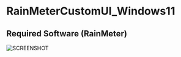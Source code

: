 # RainMeterCustomUI_Windows11 

## Required Software (RainMeter)


 ![SCREENSHOT](./screenshot(1).png)  

